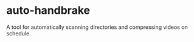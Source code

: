 # auto-handbrake
 A tool for automatically scanning directories and compressing videos on schedule.
